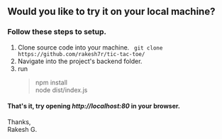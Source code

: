 ## Would you like to try it on your local machine?
### Follow these steps to setup.

1. Clone source code into your machine.
``` git clone https://github.com/rakesh7r/tic-tac-toe/```
2. Navigate into the project's backend folder.
3. run
   > npm install \
   > node dist/index.js

#### That's it, try opening *http://localhost:80* in your browser.

Thanks, \
Rakesh G.
